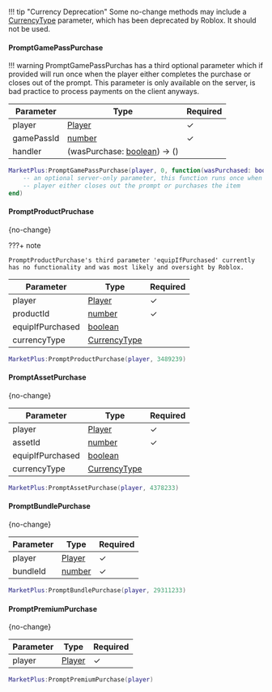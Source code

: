 [Player]: https://create.roblox.com/docs/reference/engine/classes/Player
[number]: https://create.roblox.com/docs/scripting/luau/numbers
[boolean]: https://create.roblox.com/docs/scripting/luau/booleans
[CurrencyType]: https://create.roblox.com/docs/reference/engine/enums/CurrencyType

!!! tip "Currency Deprecation"
    Some no-change methods may include a [CurrencyType] parameter, which has been deprecated by Roblox. It should not be used.

#### PromptGamePassPurchase

!!! warning
    PromptGamePassPurchas has a third optional parameter which if provided will run once when the player either completes the purchase or closes out of the prompt. This parameter is only available on the server, is bad practice to process payments on the client anyways.

| Parameter | Type | Required |
| - | - | - |
| player | [Player] | ✓ |
| gamePassId | [number] | ✓ |
| handler | (wasPurchase: [boolean]) -> () | |

```lua
MarketPlus:PromptGamePassPurchase(player, 0, function(wasPurchased: boolean)
    -- an optional server-only parameter, this function runs once when the
    -- player either closes out the prompt or purchases the item
end)
```

#### PromptProductPruchase
{no-change}

???+ note
    
    PromptProductPurchase's third parameter 'equipIfPurchased' currently has no functionality and was most likely and oversight by Roblox.

| Parameter | Type | Required |
| - | - | - |
| player | [Player] | ✓ |
| productId | [number] | ✓ |
| equipIfPurchased | [boolean] | |
| currencyType | [CurrencyType] | |

```lua
MarketPlus:PromptProductPurchase(player, 3489239)
```

#### PromptAssetPurchase
{no-change}

| Parameter | Type | Required |
| - | - | - |
| player | [Player] | ✓ |
| assetId | [number] | ✓ |
| equipIfPurchased | [boolean] | |
| currencyType | [CurrencyType] | |

```lua
MarketPlus:PromptAssetPurchase(player, 4378233)
```

#### PromptBundlePurchase
{no-change}

| Parameter | Type | Required |
| - | - | - |
| player | [Player] | ✓ |
| bundleId | [number] | ✓ |

```lua
MarketPlus:PromptBundlePurchase(player, 29311233)
```

#### PromptPremiumPurchase
{no-change}

| Parameter | Type | Required |
| - | - | - |
| player | [Player] | ✓ |

```lua
MarketPlus:PromptPremiumPurchase(player)
```
